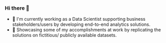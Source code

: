 ### Hi there 👋

- 🔭 I'm currently working as a Data Scientist supporting business stakeholders/users by developing end-to-end analytics solutions.
- 🌱 Showcasing some of my accomplishments at work by replicating the solutions on fictitious/ publicly available datasets.

<!--
**SummerCo0L/SummerCo0L** is a ✨ _special_ ✨ repository because its `README.md` (this file) appears on your GitHub profile.

Here are some ideas to get you started:

- 🔭 I’m currently working on ...
- 🌱 I’m currently learning ...
- 👯 I’m looking to collaborate on ...
- 🤔 I’m looking for help with ...
- 💬 Ask me about ...
- 📫 How to reach me: ...
- 😄 Pronouns: ...
- ⚡ Fun fact: ...
-->
